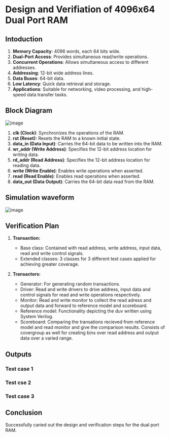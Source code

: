 <h1> Design and Verifiation of 4096x64 Dual Port RAM </h1>

<h2> Intoduction</h2>

1. **Memory Capacity**: 4096 words, each 64 bits wide.
2. **Dual-Port Access**: Provides simultaneous read/write operations.
3. **Concurrent Operations**: Allows simultaneous access to different addresses.
4. **Addressing**: 12-bit wide address lines.
5. **Data Buses**: 64-bit data.
8. **Low Latency**: Quick data retrieval and storage.
9. **Applications**: Suitable for networking, video processing, and high-speed data transfer tasks.

<h2> Block Diagram </h2>

![image](https://github.com/user-attachments/assets/14f5c9a4-c82a-4f7e-97b7-aba5b1b341c1)

1. **clk (Clock)**: Synchronizes the operations of the RAM.
2. **rst (Reset):** Resets the RAM to a known initial state.
3. **data_in (Data Input)**: Carries the 64-bit data to be written into the RAM.
4. **wr_addr (Write Address)**: Specifies the 12-bit address location for writing data.
5. **rd_addr (Read Address)**: Specifies the 12-bit address location for reading data.
6. **write (Write Enable)**: Enables write operations when asserted.
7. **read (Read Enable)**: Enables read operations when asserted.
8. **data_out (Data Output)**: Carries the 64-bit data read from the RAM.

<h2> Simulation waveform </h2>

![image](https://github.com/user-attachments/assets/10b8ced4-7d06-4982-be2f-71bdde5d3994)

<h2> Verification Plan </h2>

1. **Transaction:**
   - Base class: Contained with read address, write address, input data, read and write control signals.
   - Extended classes: 3 classes for 3 different test cases applied for achieving greater coverage.

2. **Transactors:**
   - Generator: For generating random transactions.
   - Driver: Read and write drivers to drive address, input data and control signals for read and write operations respectively.
   - Monitor: Read and write monitor to collect the read adress and output data and forward to reference model and scoreboard.
   - Reference model: Functionality depicting the duv written using System Verilog.
   - Scoreboard: Comparing the transations recieved from reference model and read monitor and give the comparison results. Consists of covergroup as well for creating bins over read address and output data over a varied range.

<h2> Outputs </h2>

<h3> Test case 1 </h3>

<h3> Test cse 2 </h3>

<h3> Test case 3 </h3>

<h2> Conclusion </h2>

Successfully caried out the design and verification steps for the dual port RAM.




